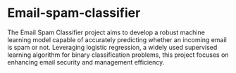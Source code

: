 # Email-spam-classifier
The Email Spam Classifier project aims to develop a robust machine learning model capable of accurately predicting whether an incoming email is spam or not. Leveraging logistic regression, a widely used supervised learning algorithm for binary classification problems, this project focuses on enhancing email security and management efficiency.
